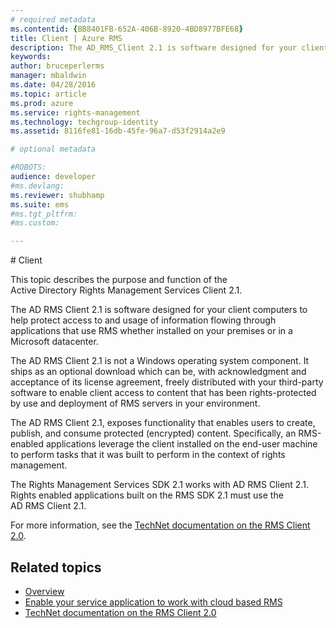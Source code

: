```yaml
---
# required metadata
ms.contentid: {BB8401FB-652A-406B-8920-4BD8977BFE68}
title: Client | Azure RMS
description: The AD_RMS_Client 2.1 is software designed for your client computers to help protect access to and usage of information
keywords:
author: bruceperlerms
manager: mbaldwin
ms.date: 04/28/2016
ms.topic: article
ms.prod: azure
ms.service: rights-management
ms.technology: techgroup-identity
ms.assetid: 8116fe81-16db-45fe-96a7-d53f2914a2e9

# optional metadata

#ROBOTS:
audience: developer
#ms.devlang:
ms.reviewer: shubhamp
ms.suite: ems
#ms.tgt_pltfrm:
#ms.custom:

---
```


﻿# Client

This topic describes the purpose and function of the Active Directory Rights Management Services Client 2.1.

The AD RMS Client 2.1 is software designed for your client computers to help protect access to and usage of information flowing through applications that use RMS whether installed on your premises or in a Microsoft datacenter.

The AD RMS Client 2.1 is not a Windows operating system component. It ships as an optional download which can be, with acknowledgment and acceptance of its license agreement, freely distributed with your third-party software to enable client access to content that has been rights-protected by use and deployment of RMS servers in your environment.

The AD RMS Client 2.1, exposes functionality that enables users to create, publish, and consume protected (encrypted) content. Specifically, an RMS-enabled applications leverage the client installed on the end-user machine to perform tasks that it was built to perform in the context of rights management.

The Rights Management Services SDK 2.1 works with AD RMS Client 2.1. Rights enabled applications built on the RMS SDK 2.1 must use the AD RMS Client 2.1.

For more information, see the [TechNet documentation on the RMS Client 2.0](https://TechNet.Microsoft.Com/en-us/library/jj159267(WS.10).aspx).

## Related topics

* [Overview](ad-rms-overview.md)
* [Enable your service application to work with cloud based RMS](how-to-use-file-api-with-aadrm-cloud.md)
* [TechNet documentation on the RMS Client 2.0](https://TechNet.Microsoft.Com/en-us/library/jj159267(WS.10).aspx)
 

 



